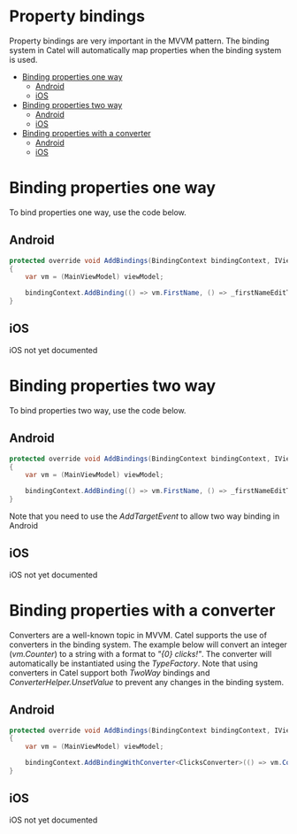 # Property bindings

Property bindings are very important in the MVVM pattern. The binding system in Catel will automatically map properties when the binding system is used.

-   [Binding properties one way](#Propertybindings-Bindingpropertiesoneway)
    -   [Android](#Propertybindings-Android)
    -   [iOS](#Propertybindings-iOS)
-   [Binding properties two way](#Propertybindings-Bindingpropertiestwoway)
    -   [Android](#Propertybindings-Android.1)
    -   [iOS](#Propertybindings-iOS.1)
-   [Binding properties with a converter](#Propertybindings-Bindingpropertieswithaconverter)
    -   [Android](#Propertybindings-Android.2)
    -   [iOS](#Propertybindings-iOS.2)

# Binding properties one way

To bind properties one way, use the code below.

## Android

``` {.java data-syntaxhighlighter-params="brush: java; gutter: false; theme: Confluence" data-theme="Confluence" style="brush: java; gutter: false; theme: Confluence"}
protected override void AddBindings(BindingContext bindingContext, IViewModel viewModel)
{
    var vm = (MainViewModel) viewModel;

    bindingContext.AddBinding(() => vm.FirstName, () => _firstNameEditText.Text, BindingMode.OneWay);
}
```

## iOS

iOS not yet documented

# Binding properties two way

To bind properties two way, use the code below.

## Android

``` {.java data-syntaxhighlighter-params="brush: java; gutter: false; theme: Confluence" data-theme="Confluence" style="brush: java; gutter: false; theme: Confluence"}
protected override void AddBindings(BindingContext bindingContext, IViewModel viewModel)
{
    var vm = (MainViewModel) viewModel;

    bindingContext.AddBinding(() => vm.FirstName, () => _firstNameEditText.Text).AddTargetEvent("TextChanged");
}
```

Note that you need to use the *AddTargetEvent* to allow two way binding in Android

## iOS

iOS not yet documented

# Binding properties with a converter

Converters are a well-known topic in MVVM. Catel supports the use of converters in the binding system. The example below will convert an integer (*vm.Counter*) to a string with a format to *"{0} clicks!"*. The converter will automatically be instantiated using the *TypeFactory*. Note that using converters in Catel support both *TwoWay* bindings and *ConverterHelper.UnsetValue* to prevent any changes in the binding system.

## Android

``` {.java data-syntaxhighlighter-params="brush: java; gutter: false; theme: Confluence" data-theme="Confluence" style="brush: java; gutter: false; theme: Confluence"}
protected override void AddBindings(BindingContext bindingContext, IViewModel viewModel)
{
    var vm = (MainViewModel) viewModel;

    bindingContext.AddBindingWithConverter<ClicksConverter>(() => vm.Counter, () => _testButton.Text, BindingMode.OneWay);
}
```

## iOS

iOS not yet documented

